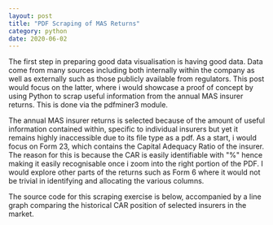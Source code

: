 ```yaml
---
layout: post
title: "PDF Scraping of MAS Returns"
category: python
date: 2020-06-02
---
```


The first step in preparing good data visualisation is having good data. Data come from many sources including both internally within the company as well as externally such as those publicly available from regulators. This post would focus on the latter, where i would showcase a proof of concept by using Python to scrap useful information from the annual MAS insurer returns. This is done via the pdfminer3 module.

The annual MAS insurer returns is selected because of the amount of useful information contained within, specific to individual insurers but yet it remains highly inaccessible due to its file type as a pdf. As a start, i would focus on Form 23, which contains the Capital Adequacy Ratio of the insurer. The reason for this is because the CAR is easily identifiable with "%" hence making it easily recognisable once i zoom into the right portion of the PDF. I would explore other parts of the returns such as Form 6 where it would not be trivial in identifying and allocating the various columns.

The source code for this scraping exercise is below, accompanied by a line graph comparing the historical CAR position of selected insurers in the market.
